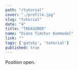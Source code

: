 ```yaml
---
path: "/tutorial"
cover: "./profile.jpg"
slug: "tutorial"
date: "4"
title: "TREASURER"
name: "Diana Timchur Kommedal"
link: ""
tags: ['gatsby', 'tutorial']
published: true
---
```


Position open. 
